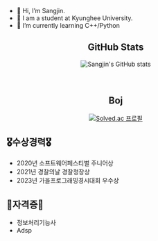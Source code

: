- 👋 Hi, I’m Sangjin.
- 👀 I am a student at Kyunghee University.
- 🌱 I’m currently learning C++/Python


<div align="center">
  
## GitHub Stats
![Sangjin's GitHub stats](https://github-readme-stats.vercel.app/api?username=eu2525&show_icons=true&theme=cobalt) 
<br>  
<br>

## Boj
[![Solved.ac
프로필](http://mazassumnida.wtf/api/v2/generate_badge?boj=eu2525)](https://solved.ac/eu2525)
<br>

</div>

## 🎖️수상경력🎖️
- 2020년 소프트웨어페스티벌 주니어상
- 2021년 경찰의날 경찰청장상
- 2023년 가을프로그래밍경시대회 우수상

## 📖자격증📖
- 정보처리기능사
- Adsp
